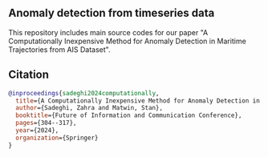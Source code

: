 ## Anomaly detection from timeseries data

This repository includes main source codes for our paper "A Computationally Inexpensive Method for Anomaly Detection in Maritime Trajectories from AIS Dataset".

## Citation
```bibtex
@inproceedings{sadeghi2024computationally,
  title={A Computationally Inexpensive Method for Anomaly Detection in Maritime Trajectories from AIS Dataset},
  author={Sadeghi, Zahra and Matwin, Stan},
  booktitle={Future of Information and Communication Conference},
  pages={304--317},
  year={2024},
  organization={Springer}
}
